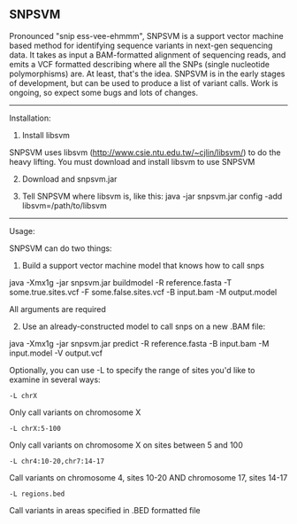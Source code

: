 SNPSVM 
------
Pronounced "snip ess-vee-ehmmm",  SNPSVM is a support vector machine based method for identifying sequence variants in next-gen sequencing data. It takes as input a BAM-formatted alignment of sequencing reads, and emits a VCF formatted describing where all the SNPs (single nucleotide polymorphisms) are. At least, that's the idea. 
 SNPSVM is in the early stages of development, but can be used to produce a list of variant calls. Work is ongoing, so expect some bugs and lots of changes. 

-----
Installation:

1. Install libsvm

SNPSVM uses libsvm (http://www.csie.ntu.edu.tw/~cjlin/libsvm/) to do the heavy lifting. You must download and install libsvm to use SNPSVM

2. Download and snpsvm.jar 

3. Tell SNPSVM where libsvm is, like this:
     java -jar snpsvm.jar config -add libsvm=/path/to/libsvm

------
Usage:

SNPSVM can do two things:
1. Build a support vector machine model that knows how to call snps

java -Xmx1g -jar snpsvm.jar buildmodel -R reference.fasta -T some.true.sites.vcf -F some.false.sites.vcf -B input.bam -M output.model

All arguments are required


2. Use an already-constructed model to call snps on a new .BAM file:

java -Xmx1g -jar snpsvm.jar predict -R reference.fasta -B input.bam -M input.model -V output.vcf

Optionally, you can use -L to specify the range of sites you'd like to examine in several ways:

    -L chrX                   
Only call variants on chromosome X

    -L chrX:5-100
Only call variants on chromosome X on sites between 5 and 100

    -L chr4:10-20,chr7:14-17
Call variants on chromosome 4, sites 10-20 AND chromosome 17, sites 14-17

    -L regions.bed
Call variants in areas specified in .BED formatted file



